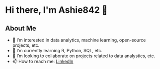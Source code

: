 # Hi there, I'm Ashie842 👋

## About Me
- 👀 I’m interested in data analytics, machine learning, open-source projects, etc.
- 🌱 I’m currently learning R, Python, SQL, etc.
- 💞️ I’m looking to collaborate on projects related to data analystics, etc.
- 📫 How to reach me: [LinkedIn](https://www.linkedin.com/in/ashraf-shahrul-azmi/)


<!---
Ashie842/Ashie842 is a ✨ special ✨ repository because its `README.md` (this file) appears on your GitHub profile.
You can click the Preview link to take a look at your changes.
--->
